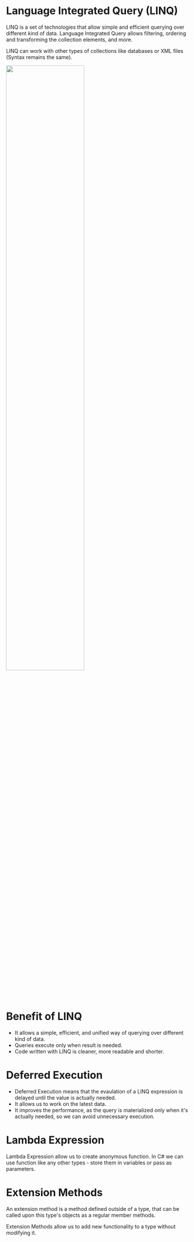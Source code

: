 # Language Integrated Query (LINQ)
LINQ is a set of technologies that allow simple and efficient querying over different kind of data.
Language Integrated Query allows filtering, ordering and transforming the collection elements, and more.

LINQ can work with other types of collections like databases or XML files (Syntax remains the same).

<img src="https://github.com/rahul-jha-official/Query-Language/assets/138975150/c8a5607d-e26f-41d0-97fc-08c8efd7a022" width="65%">

# Benefit of LINQ
- It allows a simple, efficient, and unified way of querying over different kind of data.
- Queries execute only when result is needed.
- Code written with LINQ is cleaner, more readable and shorter.

# Deferred Execution
- Deferred Execution means that the evaulation of a LINQ expression is delayed until the value is actually needed.
- It allows us to work on the latest data.
- It improves the performance, as the query is materialized only when it's actually needed, so we can avoid unnecessary execution.

# Lambda Expression
Lambda Expression allow us to create anonymous function. In C# we can use function like any other types - store them in variables or pass as parameters.

# Extension Methods
An extension method is a method defined outside of a type, that can be called upon this type's objects as a regular member methods.

Extension Methods allow us to add new functionality to a type without modifying it.


